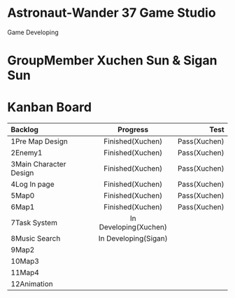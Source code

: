 # Astronaut-Wander  37 Game Studio
Game Developing

# GroupMember Xuchen Sun & Sigan Sun

# Kanban Board
| Backlog | Progress | Test |
|      :---   |     :---:      |          ---: |
| 1Pre Map Design   | Finished(Xuchen)     | Pass(Xuchen)    |
| 2Enemy1     | Finished(Xuchen)       | Pass(Xuchen)      |
| 3Main Character Design     | Finished(Xuchen)       | Pass(Xuchen)      |
| 4Log In page     | Finished(Xuchen)       | Pass(Xuchen)     |
| 5Map0     | Finished(Xuchen)       | Pass(Xuchen)     |
| 6Map1     | Finished(Xuchen)       | Pass(Xuchen)      |
| 7Task System     | In Developing(Xuchen)       |       |
| 8Music Search     | In Developing(Sigan)       |      |
| 9Map2     |        |      |
| 10Map3     |        |      |
| 11Map4     |        |      |
| 12Animation     |        |      |
